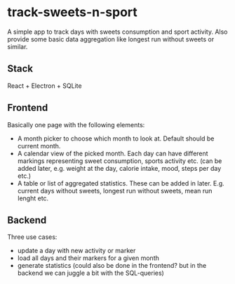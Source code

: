 # track-sweets-n-sport
A simple app to track days with sweets consumption and sport activity. Also provide some basic data aggregation like longest run without sweets or similar.

## Stack
React + Electron + SQLite
## Frontend
Basically one page with the following elements:
- A month picker to choose which month to look at. Default should be current month.
- A calendar view of the picked month. Each day can have different markings representing sweet consumption, sports activity etc. (can be added later, e.g. weight at the day, calorie intake, mood, steps per day etc.)
- A table or list of aggregated statistics. These can be added in later. E.g. current days without sweets, longest run without sweets, mean run lenght etc.

## Backend
Three use cases:
- update a day with new activity or marker
- load all days and their markers for a given month
- generate statistics (could also be done in the frontend? but in the backend we can juggle a bit with the SQL-queries)